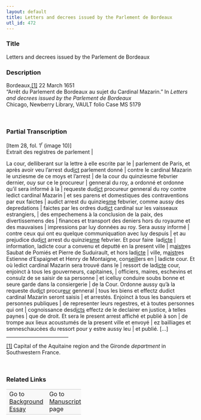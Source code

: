 ```yaml
---  
layout: default  
title: Letters and decrees issued by the Parlement de Bordeaux  
utl_id: 472
---
```


### Title

Letters and decrees issued by the Parlement de Bordeaux

### Description

<p>Bordeaux,<a href="#_ftn1" name="_ftnref1" title="" id="_ftnref1">[1]</a> 22 March 1651<br />
“Arrêt du Parlement de Bordeaux au sujet du Cardinal Mazarin.” In <em>Letters and decrees issued by the Parlement de Bordeaux</em><br />
Chicago, Newberry Library, VAULT folio Case MS 5179</p>
<p> </p>


### Partial Transcription

<p>[Item 28, fol. 1<sup>r </sup>(image 10)]<br />
Extrait des registres de parlement |</p>
<p>La cour, delliberant sur la lettre à elle escrite par le | parlement de Paris, et après avoir veu l’arrest dud<u>ict</u> parlement donné | contre le cardinal Mazarin le unziesme de ce moys et l’arrest | de la cour du quinziesme febvrier dernier, ouy sur ce le procureur | genneral du roy, a ordonné et ordonne qu’il sera informé à la | requeste dud<u>ict</u> procureur genneral du roy contre ledict cardinal Mazarin | et ses parens et domestiques des contraventions par eux faictes | audict arrest du quinzie<u>sme</u> febvrier, comme aussy des depredations | faictes par les ordres dud<u>ict</u> cardinal sur les vaisseaux estrangiers, | des empechemens à la conclusion de la paix, des divertissemens des | finances et transport des deniers hors du royaume et des mauvaises | impressions par luy données au roy. Sera aussy informé | contre ceux qui ont eu quelque communiquation avec luy despuis | et au prejudice dud<u>ict</u> arrest du quinzie<u>sme</u> febvrier. Et pour faire  lad<u>icte</u> | information, ladicte cour a convenu et deputté en la present ville | m<u>aistr</u>es Saubat de Pomiés et Pierre de Suduirault, et hors lad<u>icte</u> | ville, m<u>aistr</u>es Estienne d’Espaignet et Henry de Montaigne, con<u>seill</u>ers en | ladicte cour. Et où ledict cardinal Mazarin sera trouvé dans le | ressort de lad<u>icte</u> cour, enjoinct à tous les gouverneurs, capitaines, | officiers, maires, eschevins et consulz de se saisir de sa personne | et icelluy conduire soubs bonne et seure garde dans la consiergerie | de la Cour. Ordonne aussy qu’à la requeste dud<u>ic</u>t procur<u>eur</u> genneral | tous les biens et effectz dudict cardinal Mazarin seront saisis | et arrestés. Enjoinct à tous les banquiers et personnes publiques | de representer leurs regestres, et à toutes personnes qui ont | cognoissance desd<u>icts</u> effectz de le declairer en justice, à telles paynes | que de droit. Et sera le present arrest affiché et publié à son | de trompe aux lieux acoustumés de la present ville et envoyé | ez bailliages et senneschaucées du ressort pour y estre aussy leu | et publié. […]</p>
<div>
<hr align="left" size="1" width="33%" /><div id="ftn1">
<p><a href="#_ftnref1" name="_ftn1" title="" id="_ftn1">[1]</a> Capital of the Aquitaine region and the Gironde <em>department</em> in Southwestern France.</p>
<p> </p>
</div>
</div>


### Related Links

<table border="0.5" cellpadding="1" cellspacing="1" style="width: 200px; background-color:#F8F8F8;">
    <tbody style="border-color:#ccc">
        <tr style="border-color:#ccc">
            <td>Go to <a href="https://centerfordigitalhumanities.github.io/Newberry-French-paleography/_background_essay/472" target="_blank">Background Essay</a></td>
            <td>Go to <a href="https://centerfordigitalhumanities.github.io/Newberry-French-paleography/www/record.html?id=472" target="_blank">Manuscript</a> page</td>
        </tr>
    </tbody>
</table>